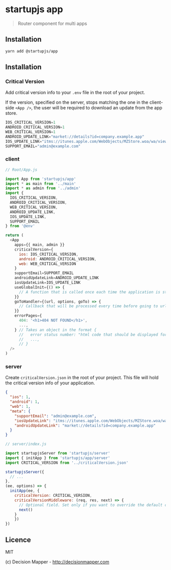 # startupjs app
> Router component for multi apps

## Installation

```sh
yarn add @startupjs/app
```

## Installation

### Critical Version

Add critical version info to your `.env` file in the root of your project.

If the version, specified on the server, stops matching the one in the client-side `<App />`, the user will be required to download an update from the app store.

```js
IOS_CRITICAL_VERSION=1
ANDROID_CRITICAL_VERSION=1
WEB_CRITICAL_VERSION=1
ANDROID_UPDATE_LINK="market://details?id=company.example.app"
IOS_UPDATE_LINK="itms://itunes.apple.com/WebObjects/MZStore.woa/wa/viewSoftware?id=0000000000&mt=8"
SUPPORT_EMAIL="admin@example.com"
```

### client

```js
// Root/App.js

import App from 'startupjs/app'
import * as main from '../main'
import * as admin from '../admin'
import { 
  IOS_CRITICAL_VERSION,
  ANDROID_CRITICAL_VERSION,
  WEB_CRITICAL_VERSION,
  ANDROID_UPDATE_LINK,
  IOS_UPDATE_LINK,
  SUPPORT_EMAIL
} from '@env'

return (
  <App
    apps={{ main, admin }}
    criticalVersion={ 
      ios: IOS_CRITICAL_VERSION,
      android: ANDROID_CRITICAL_VERSION,
      web: WEB_CRITICAL_VERSION
    }
    supportEmail=SUPPORT_EMAIL
    androidUpdateLink=ANDROID_UPDATE_LINK
    iosUpdateLink=IOS_UPDATE_LINK
    useGlobalInit={() => { 
      // A function that is called once each time the application is started
    }}
    goToHandler={(url, options, goTo) => { 
      // Callback that will be processed every time before going to url. You must pass the third argument `goTo`
    }}
    errorPages={ 
      404: '<h1>404 NOT FOUND</h1>',
      ...,
    } // Takes an object in the format {
      //   error status number: "html code that should be displayed for this error",
      //   ...,
      // }
  />
)
```

### server

Create `criticalVersion.json` in the root of your project. This file will hold the critical version info of your application.

```json
{
  "ios": 1,
  "android": 1,
  "web": 1,
  "meta": {
    "supportEmail": "admin@example.com",
    "iosUpdateLink": "itms://itunes.apple.com/WebObjects/MZStore.woa/wa/viewSoftware?id=0000000000&mt=8",
    "androidUpdateLink": "market://details?id=company.example.app"
  }
}
```

```js
// server/index.js

import startupjsServer from 'startupjs/server'
import { initApp } from 'startupjs/app/server'
import CRITICAL_VERSION from '../criticalVersion.json'

startupjsServer({
  // ...
},
(ee, options) => {
  initApp(ee, { 
    criticalVersion: CRITICAL_VERSION,
    criticalVersionMiddleware: (req, res, next) => {
      // Optional field. Set only if you want to override the default criticalVersionMiddleware.
      next()
    }
    })
})
```

## Licence

MIT

(c) Decision Mapper - http://decisionmapper.com
